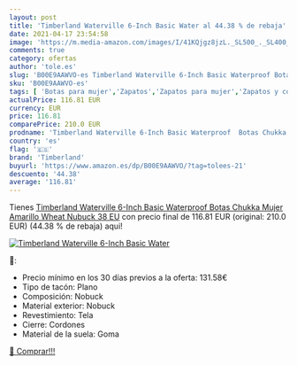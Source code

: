 ```yaml
---
layout: post
title: 'Timberland Waterville 6-Inch Basic Water al 44.38 % de rebaja'
date: 2021-04-17 23:54:58
image: 'https://m.media-amazon.com/images/I/41KQjgz8jzL._SL500_._SL400_.jpg'
comments: true
category: ofertas
author: 'tole.es'
slug: 'B00E9AAWVO-es Timberland Waterville 6-Inch Basic Waterproof Botas Chukka...'
sku: 'B00E9AAWVO-es'
tags: [ 'Botas para mujer','Zapatos','Zapatos para mujer','Zapatos y complementos','timberland', ]
actualPrice: 116.81 EUR
currency: EUR
price: 116.81
comparePrice: 210.0 EUR
prodname: 'Timberland Waterville 6-Inch Basic Waterproof  Botas Chukka Mujer  Amarillo Wheat Nubuck  38 EU'
country: 'es'
flag: '🇪🇸'
brand: 'Timberland'
buyurl: 'https://www.amazon.es/dp/B00E9AAWVO/?tag=tolees-21'
descuento: '44.38'
average: '116.81'
---
```


Tienes [Timberland Waterville 6-Inch Basic Waterproof  Botas Chukka Mujer  Amarillo Wheat Nubuck  38 EU](https://www.amazon.es/dp/B00E9AAWVO/?tag=tolees-21) con precio final de  116.81 EUR (original: 210.0 EUR) (44.38 %  de rebaja) aqui!

[![Timberland Waterville 6-Inch Basic Water](https://m.media-amazon.com/images/I/41KQjgz8jzL._SL500_._SL400_.jpg)](https://www.amazon.es/dp/B00E9AAWVO/?tag=tolees-21)

🔎:

- Precio mínimo en los 30 días previos a la oferta: 131.58€
- Tipo de tacón: Plano
- Composición: Nobuck
- Material exterior: Nobuck
- Revestimiento: Tela
- Cierre: Cordones
- Material de la suela: Goma

[🛒 Comprar!!!](https://www.amazon.es/dp/B00E9AAWVO/?tag=tolees-21)
